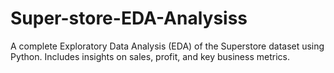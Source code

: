 # Super-store-EDA-Analysiss
A complete Exploratory Data Analysis (EDA) of the Superstore dataset using Python. Includes insights on sales, profit, and key business metrics.
